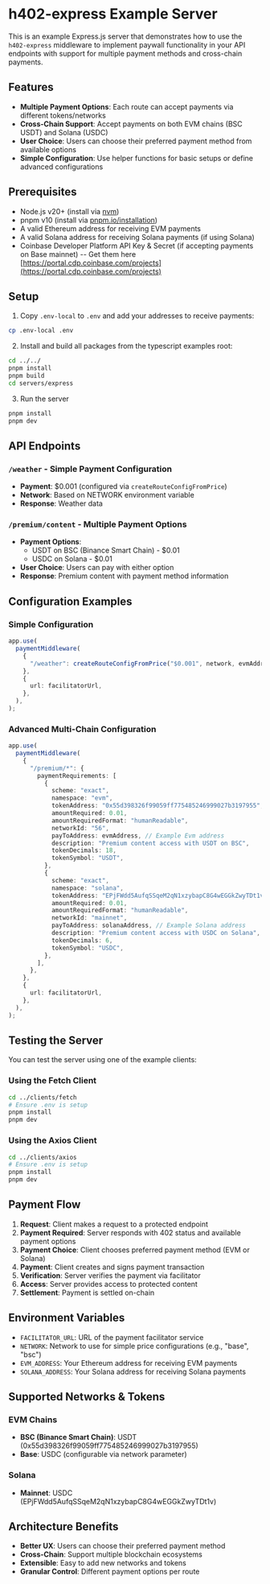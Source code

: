 # h402-express Example Server

This is an example Express.js server that demonstrates how to use the `h402-express` middleware to implement paywall functionality in your API endpoints with support for multiple payment methods and cross-chain payments.

## Features

- **Multiple Payment Options**: Each route can accept payments via different tokens/networks
- **Cross-Chain Support**: Accept payments on both EVM chains (BSC USDT) and Solana (USDC)
- **User Choice**: Users can choose their preferred payment method from available options
- **Simple Configuration**: Use helper functions for basic setups or define advanced configurations

## Prerequisites

- Node.js v20+ (install via [nvm](https://github.com/nvm-sh/nvm))
- pnpm v10 (install via [pnpm.io/installation](https://pnpm.io/installation))
- A valid Ethereum address for receiving EVM payments
- A valid Solana address for receiving Solana payments (if using Solana)
- Coinbase Developer Platform API Key & Secret (if accepting payments on Base mainnet)
  -- Get them here [https://portal.cdp.coinbase.com/projects](https://portal.cdp.coinbase.com/projects)

## Setup

1. Copy `.env-local` to `.env` and add your addresses to receive payments:

```bash
cp .env-local .env
```

2. Install and build all packages from the typescript examples root:
```bash
cd ../../
pnpm install
pnpm build
cd servers/express
```

3. Run the server
```bash
pnpm install
pnpm dev
```

## API Endpoints

### `/weather` - Simple Payment Configuration
- **Payment**: $0.001 (configured via `createRouteConfigFromPrice`)
- **Network**: Based on NETWORK environment variable
- **Response**: Weather data

### `/premium/content` - Multiple Payment Options
- **Payment Options**:
  - USDT on BSC (Binance Smart Chain) - $0.01
  - USDC on Solana - $0.01
- **User Choice**: Users can pay with either option
- **Response**: Premium content with payment method information

## Configuration Examples

### Simple Configuration
```typescript
app.use(
  paymentMiddleware(
    {
      "/weather": createRouteConfigFromPrice("$0.001", network, evmAddress, solanaAddress),
    },
    {
      url: facilitatorUrl,
    },
  ),
);
```

### Advanced Multi-Chain Configuration
```typescript
app.use(
  paymentMiddleware(
    {
      "/premium/*": {
        paymentRequirements: [
          {
            scheme: "exact",
            namespace: "evm",
            tokenAddress: "0x55d398326f99059ff775485246999027b3197955", // USDT on BSC
            amountRequired: 0.01,
            amountRequiredFormat: "humanReadable",
            networkId: "56",
            payToAddress: evmAddress, // Example Evm address
            description: "Premium content access with USDT on BSC",
            tokenDecimals: 18,
            tokenSymbol: "USDT",
          },
          {
            scheme: "exact",
            namespace: "solana",
            tokenAddress: "EPjFWdd5AufqSSqeM2qN1xzybapC8G4wEGGkZwyTDt1v", // USDC on Solana
            amountRequired: 0.01,
            amountRequiredFormat: "humanReadable",
            networkId: "mainnet",
            payToAddress: solanaAddress, // Example Solana address
            description: "Premium content access with USDC on Solana",
            tokenDecimals: 6,
            tokenSymbol: "USDC",
          },
        ],
      },
    },
    {
      url: facilitatorUrl,
    },
  ),
);
```

## Testing the Server

You can test the server using one of the example clients:

### Using the Fetch Client
```bash
cd ../clients/fetch
# Ensure .env is setup
pnpm install
pnpm dev
```

### Using the Axios Client
```bash
cd ../clients/axios
# Ensure .env is setup
pnpm install
pnpm dev
```

## Payment Flow

1. **Request**: Client makes a request to a protected endpoint
2. **Payment Required**: Server responds with 402 status and available payment options
3. **Payment Choice**: Client chooses preferred payment method (EVM or Solana)
4. **Payment**: Client creates and signs payment transaction
5. **Verification**: Server verifies the payment via facilitator
6. **Access**: Server provides access to protected content
7. **Settlement**: Payment is settled on-chain

## Environment Variables

- `FACILITATOR_URL`: URL of the payment facilitator service
- `NETWORK`: Network to use for simple price configurations (e.g., "base", "bsc")
- `EVM_ADDRESS`: Your Ethereum address for receiving EVM payments
- `SOLANA_ADDRESS`: Your Solana address for receiving Solana payments

## Supported Networks & Tokens

### EVM Chains
- **BSC (Binance Smart Chain)**: USDT (0x55d398326f99059ff775485246999027b3197955)
- **Base**: USDC (configurable via network parameter)

### Solana
- **Mainnet**: USDC (EPjFWdd5AufqSSqeM2qN1xzybapC8G4wEGGkZwyTDt1v)

## Architecture Benefits

- **Better UX**: Users can choose their preferred payment method
- **Cross-Chain**: Support multiple blockchain ecosystems
- **Extensible**: Easy to add new networks and tokens
- **Granular Control**: Different payment options per route
